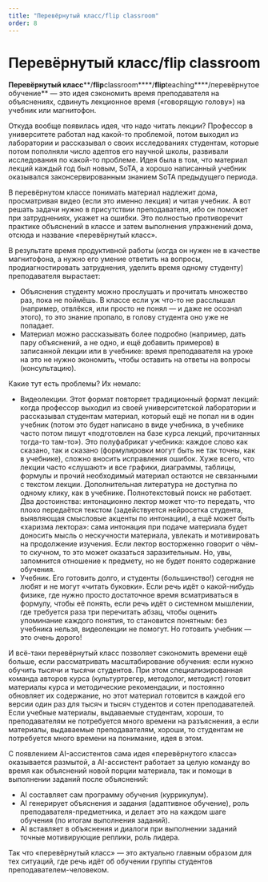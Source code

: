 ```yaml
---
title: "Перевёрнутый класс/flip classroom"
order: 8
---
```


# Перевёрнутый класс/flip classroom

**Перевёрнутый класс****/****flip****classroom****/****flip****teaching****/перевёрнутое обучение** — это идея сэкономить время преподавателя на объяснениях, сдвинуть лекционное время («говорящую голову») на учебник или магнитофон.

Откуда вообще появилась идея, что надо читать лекции? Профессор в университете работал над какой-то проблемой, потом выходил из лаборатории и рассказывал о своих исследованиях студентам, которые потом пополняли число адептов его научной школы, развивали исследования по какой-то проблеме. Идея была в том, что материал лекций каждый год был новым, SoTA, а хорошо написанный учебник оказывался законсервированным знанием SoTA предыдущего периода.

В перевёрнутом классе понимать материал надлежит дома, просматривая видео (если это именно лекция) и читая учебник. А вот решать задачи нужно в присутствии преподавателя, ибо он поможет при затруднениях, укажет на ошибки. Это полностью противоречит практике объяснений в классе и затем выполнения упражнений дома, отсюда и название «перевёрнутый класс».

В результате время продуктивной работы (когда он нужен не в качестве магнитофона, а нужно его умение ответить на вопросы, продиагностировать затруднения, уделить время одному студенту) преподавателя вырастает:

* Объяснения студенту можно прослушать и прочитать множество раз, пока не поймёшь. В классе если уж что-то не расслышал (например, отвлёкся, или просто не понял — и даже не осознал этого), то это знание пропало, в голову студента оно уже не попадает.
* Материал можно рассказывать более подробно (например, дать пару объяснений, а не одно, и ещё добавить примеров) в записанной лекции или в учебнике: время преподавателя на уроке на это не нужно экономить, чтобы оставить на ответы на вопросы (консультацию).

Какие тут есть проблемы? Их немало:

* Видеолекции. Этот формат повторяет традиционный формат лекций: когда профессор выходил из своей университетской лаборатории и рассказывал студентам материал, который ещё не попал ни в один учебник (потом это будет написано в виде учебника, в учебнике часто потом пишут «подготовлен на базе курса лекций, прочитанных тогда-то там-то»). Это полуфабрикат учебника: каждое слово как сказано, так и сказано (формулировки могут быть не так точны, как в учебнике), сложно вносить исправления ошибок. Хуже всего, что лекции часто «слушают» и все графики, диаграммы, таблицы, формулы и прочий необходимый материал остаются не связанными с текстом лекции. Дополнительная литература не доступна по одному клику, как в учебнике. Полнотекстовый поиск не работает. Два достоинства: интонационно лектор может что-то передать, что плохо передаётся текстом (задействуется нейросетка студента, выявляющая смысловые акценты по интонации), а ещё может быть «харизма лектора»: сама интонация при подаче материала будет доносить мысль о нескучности материала, увлекать и мотивировать на продолжение изучения. Если лектор восторженно говорит о чём-то скучном, то это может оказаться заразительным. Но, увы, запомнится отношение к предмету, но не будет понято содержание обучения.
* Учебник. Его готовить долго, и студенты (большинство!) сегодня не любят и не могут «читать буковки». Если речь идёт о какой-нибудь физике, где нужно просто достаточное время всматриваться в формулу, чтобы её понять, если речь идёт о системном мышлении, где требуется раза три перечитать абзац, чтобы оценить упоминание каждого понятия, то становится понятным: без учебника нельзя, видеолекции не помогут. Но готовить учебник — это очень дорого!

И всё-таки перевёрнутый класс позволяет сэкономить времени ещё больше, если рассматривать масштабирование обучения: если нужно обучить тысячи и тысячи студентов. При этом специализированная команда авторов курса (культуртрегер, методолог, методист) готовит материалы курса и методические рекомендации, и постоянно обновляет их содержание, но этот материал готовится в каждой его версии один раз для тысяч и тысяч студентов и сотен преподавателей. Если учебные материалы, выдаваемые студентам, хороши, то преподавателям не потребуется много времени на разъяснения, а если материалы, выдаваемые преподавателям, хороши, то студентам не потребуется много времени на понимание, идея в этом.

С появлением AI-ассистентов сама идея «перевёрнутого класса» оказывается размытой, а AI-ассистент работает за целую команду во время как объяснений новой порции материала, так и помощи в выполнении заданий после объяснений:

* AI составляет сам программу обучения (куррикулум).
* AI генерирует объяснения и задания (адаптивное обучение), роль преподавателя-предметника, и делает это на каждом шаге обучения (по итогам выполнения заданий).
* AI вставляет в объяснения и диалоги при выполнении заданий точные мотивирующие реплики, роль лидера.

Так что «перевёрнутый класс» — это актуально главным образом для тех ситуаций, где речь идёт об обучении группы студентов преподавателем-человеком.